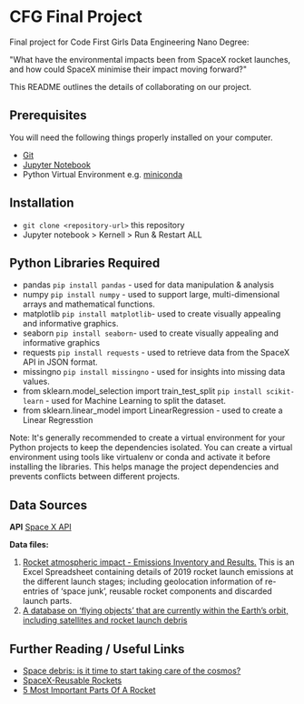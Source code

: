# CFG Final Project
Final project for Code First Girls Data Engineering Nano Degree:

"What have the environmental impacts been from SpaceX rocket launches, and how could SpaceX minimise their impact moving forward?"


This README outlines the details of collaborating on our project. 

## Prerequisites

You will need the following things properly installed on your computer.

* [Git](https://desktop.github.com/)
* [Jupyter Notebook](https://jupyter.org/install)
* Python Virtual Environment e.g. [miniconda](https://docs.conda.io/en/latest/miniconda.html)

## Installation

* `git clone <repository-url>` this repository
* Jupyter notebook > Kernell > Run & Restart ALL

## Python Libraries Required

* pandas `pip install pandas` - used for data manipulation & analysis
* numpy `pip install numpy` - used to support large, multi-dimensional arrays and mathematical functions.
* matplotlib `pip install matplotlib`- used  to create visually appealing and informative graphics.
* seaborn `pip install seaborn`- used  to create visually appealing and informative graphics
* requests `pip install requests` - used to retrieve data from the SpaceX API in JSON format.
* missingno `pip install missingno` - used for insights into missing data values. 
* from sklearn.model_selection import train_test_split `pip install scikit-learn` - used for Machine Learning to split the dataset. 
* from sklearn.linear_model import LinearRegression - used to create a Linear Regresstion 

Note: It's generally recommended to create a virtual environment for your Python projects to keep the dependencies isolated.
You can create a virtual environment using tools like virtualenv or conda and activate it before installing the libraries. 
This helps manage the project dependencies and prevents conflicts between different projects.

## Data Sources 

**API**
[Space X API](https://r4yan.gitbook.io/spacexdb/)

**Data files:**
1. [Rocket atmospheric impact - Emissions Inventory and Results.](https://rdr.ucl.ac.uk/articles/dataset/Rocket_atmospheric_impact_-_Emissions_Inventory_and_Results/17032349?file=35128729)
This is an Excel Spreadsheet containing details of 2019 rocket launch emissions at the different launch stages; including geolocation information of re-entries of ‘space junk’, reusable rocket components and discarded launch parts. 
2. [A database on ‘flying objects’ that are currently within the Earth’s orbit, including satellites and rocket launch debris](https://www.kaggle.com/datasets/kandhalkhandeka/satellites-and-debris-in-earths-orbit)

## Further Reading / Useful Links

* [Space debris: is it time to start taking care of the cosmos?](https://www.iberdrola.com/sustainability/space-debris)
* [SpaceX-Reusable Rockets](https://www.spacex.com/reusability/)
* [5 Most Important Parts Of A Rocket](https://www.rankred.com/parts-of-a-rocket/)
